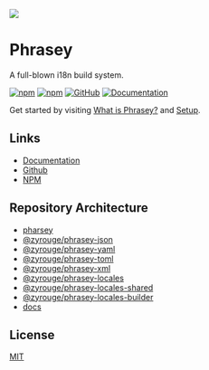 ![](./media/banner-compact.png)

# Phrasey

A full-blown i18n build system.

[![npm](https://img.shields.io/npm/v/phrasey)](https://npmjs.com/package/phrasey)
[![npm](https://img.shields.io/npm/dw/phrasey)](https://npmjs.com/package/phrasey)
[![GitHub](https://img.shields.io/github/license/zyrouge/phrasey)](https://github.com/zyrouge/phrasey)
[![Documentation](https://github.com/zyrouge/phrasey/actions/workflows/docs.yml/badge.svg)](https://github.com/zyrouge/phrasey/actions/workflows/docs.yml)

Get started by visiting [What is Phrasey?](https://zyrouge.github.io/phrasey/getting-started/) and [Setup](https://zyrouge.github.io/phrasey/getting-started/setup.html).

## Links

-   [Documentation](https://zyrouge.github.io/phrasey/)
-   [Github](https://github.com/zyrouge/phrasey/)
-   [NPM](https://npmjs.com/package/phrasey/)

## Repository Architecture

-   [pharsey](./src)
-   [@zyrouge/phrasey-json](./subpackages/phrasey-json/)
-   [@zyrouge/phrasey-yaml](./subpackages/phrasey-yaml/)
-   [@zyrouge/phrasey-toml](./subpackages/phrasey-toml/)
-   [@zyrouge/phrasey-xml](./subpackages/phrasey-xml/)
-   [@zyrouge/phrasey-locales](./subpackages/phrasey-locales/)
-   [@zyrouge/phrasey-locales-shared](./subpackages/phrasey-locales-shared/)
-   [@zyrouge/phrasey-locales-builder](./subpackages/phrasey-locales-builder/)
-   [docs](./docs)

## License

[MIT](./LICENSE)
